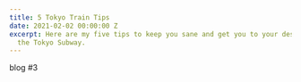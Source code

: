 ```yaml
---
title: 5 Tokyo Train Tips
date: 2021-02-02 00:00:00 Z
excerpt: Here are my five tips to keep you sane and get you to your destination on
  the Tokyo Subway.
---
```


blog #3